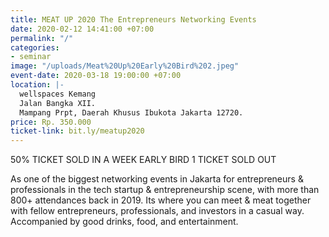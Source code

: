 ```yaml
---
title: MEAT UP 2020 The Entrepreneurs Networking Events
date: 2020-02-12 14:41:00 +07:00
permalink: "/"
categories:
- seminar
image: "/uploads/Meat%20Up%20Early%20Bird%202.jpeg"
event-date: 2020-03-18 19:00:00 +07:00
location: |-
  wellspaces Kemang
  Jalan Bangka XII.
  Mampang Prpt, Daerah Khusus Ibukota Jakarta 12720.
price: Rp. 350.000
ticket-link: bit.ly/meatup2020
---
```


50% TICKET SOLD IN A WEEK
EARLY BIRD 1 TICKET SOLD OUT

As one of the biggest networking events in Jakarta for entrepreneurs & professionals in the tech startup & entrepreneurship scene, with more than 800+ attendances back in 2019. Its where you can meet & meat together with fellow entrepreneurs, professionals, and investors in a casual way. Accompanied by good drinks, food, and entertainment.